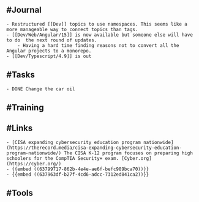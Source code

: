 ## #Journal
	- Restructured [[Dev]] topics to use namespaces. This seems like a more manageable way to connect topics than tags.
	- [[Dev/Web/Angular/15]] is now available but someone else will have to do  the next round of updates.
		- Having a hard time finding reasons not to convert all the Angular projects to a monorepo.
	- [[Dev/Typescript/4.9]] is out
## #Tasks
	- DONE Change the car oil
## #Training
## #Links
	- [CISA expanding cybersecurity education program nationwide](https://therecord.media/cisa-expanding-cybersecurity-education-program-nationwide/) The CISA K-12 program focuses on preparing high schoolers for the CompTIA Security+ exam. [Cyber.org](https://cyber.org/)
	- {{embed ((63799717-862b-4e4e-ae6f-befc989bca70))}}
	- {{embed ((637963df-b27f-4cd6-adcc-7312ed841ca2))}}
## #Tools